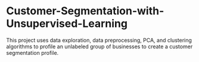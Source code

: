 # Customer-Segmentation-with-Unsupervised-Learning

This project uses data exploration, data preprocessing, PCA, and clustering algorithms to profile an unlabeled group of businesses to create a customer segmentation profile. 
